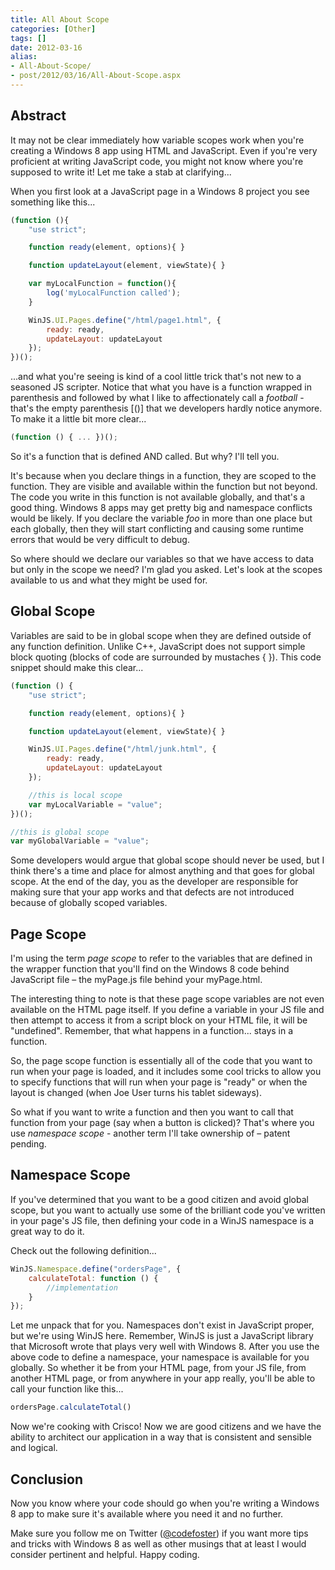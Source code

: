 ```yaml
---
title: All About Scope
categories: [Other]
tags: []
date: 2012-03-16
alias:
- All-About-Scope/
- post/2012/03/16/All-About-Scope.aspx
---
```


## Abstract

It may not be clear immediately how variable scopes work when you're creating a Windows 8 app using HTML and JavaScript. Even if you're very proficient at writing JavaScript code, you might not know where you're supposed to write it! Let me take a stab at clarifying...

When you first look at a JavaScript page in a Windows 8 project you see  something like this...

``` js
(function (){
    "use strict";

    function ready(element, options){ }

    function updateLayout(element, viewState){ }

    var myLocalFunction = function(){
        log('myLocalFunction called');
    }

    WinJS.UI.Pages.define("/html/page1.html", {
        ready: ready,
        updateLayout: updateLayout
    });
})();
```

...and what you're seeing is kind of a cool little trick that's not new to a seasoned JS scripter. Notice that what you have is a function wrapped in parenthesis and followed by what I like to affectionately call a _football_ - that's the empty parenthesis [()] that we developers hardly notice anymore. To make it a little bit more clear...

``` js
(function () { ... })();
```

So it's a function that is defined AND called. But why? I'll tell you.

It's because when you declare things in a function, they are scoped to the function. They are visible and available within the function but not beyond. The code you write in this function is not available globally, and that's a good thing. Windows 8 apps may get pretty big and namespace conflicts would be likely. If you declare the variable _foo_ in more than one place but each globally, then they will start conflicting and causing some runtime errors that would be very difficult to debug.

So where should we declare our variables so that we have access to data but only in the scope we need? I'm glad you asked. Let's look at the scopes available to us and what they might be used for.

## Global Scope

Variables are said to be in global scope when they are defined outside of any function definition. Unlike C++, JavaScript does not support simple block quoting (blocks of code are surrounded by mustaches { }). This code snippet should make this clear...

``` js
(function () {
    "use strict";

    function ready(element, options){ }

    function updateLayout(element, viewState){ }

    WinJS.UI.Pages.define("/html/junk.html", {
        ready: ready,
        updateLayout: updateLayout
    });

    //this is local scope
    var myLocalVariable = "value";
})();

//this is global scope
var myGlobalVariable = "value"; 
```

Some developers would argue that global scope should never be used, but I think there's a time and place for almost anything and that goes for global scope. At the end of the day, you as the developer are responsible for making sure that your app works and that defects are not introduced because of globally scoped variables.

## Page Scope

I'm using the term _page scope_ to refer to the variables that are defined in the wrapper function that you'll find on the Windows 8 code behind JavaScript file &ndash; the myPage.js file behind your myPage.html.

The interesting thing to note is that these page scope variables are not even available on the HTML page itself. If you define a variable in your JS file and then attempt to access it from a script block on your HTML file, it will be "undefined". Remember, that what happens in a function... stays in a function.

So, the page scope function is essentially all of the code that you want to run when your page is loaded, and it includes some cool tricks to allow you to specify functions that will run when your page is "ready" or when the layout is changed (when Joe User turns his tablet sideways).

So what if you want to write a function and then you want to call that function from your page (say when a button is clicked)? That's where you use _namespace scope_ - another term I'll take ownership of &ndash; patent pending.

## Namespace Scope

If you've determined that you want to be a good citizen and avoid global scope, but you want to actually use some of the brilliant code you've written in your page's JS file, then defining your code in a WinJS namespace is a great way to do it.

Check out the following definition...

``` js
WinJS.Namespace.define("ordersPage", {
    calculateTotal: function () {
        //implementation
    }
});
```

Let me unpack that for you. Namespaces don't exist in JavaScript proper, but we're using WinJS here. Remember, WinJS is just a JavaScript library that Microsoft wrote that plays very well with Windows 8\. After you use the above code to define a namespace, your namespace is available for you globally. So whether it be from your HTML page, from your JS file, from another HTML page, or from anywhere in your app really, you'll be able to call your function like this...

``` js
ordersPage.calculateTotal()
```

Now we're cooking with Crisco! Now we are good citizens and we have the ability to architect our application in a way that is consistent and sensible and logical.

## Conclusion

Now you know where your code should go when you're writing a Windows 8 app to make sure it's available where you need it and no further.

Make sure you follow me on Twitter ([@codefoster](http://www.twitter.com/codefoster)) if you want more tips and tricks with Windows 8 as well as other musings that at least I would consider pertinent and helpful. Happy coding.